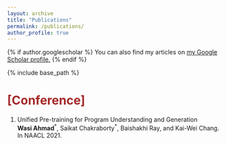 ```yaml
---
layout: archive
title: "Publications"
permalink: /publications/
author_profile: true
---
```


{% if author.googlescholar %}
  You can also find my articles on <u><a href="{{author.googlescholar}}">my Google Scholar profile</a>.</u>
{% endif %}

{% include base_path %}


<!-- {% for post in site.publications reversed %}
	{% include archive-single.html %}
{% endfor %} -->


<h1 style="color:brown;">[Conference]</h1>

<ol reversed>

<li>
	<p>
		Unified Pre-training for Program Understanding and Generation </br>
		<b>Wasi Ahmad</b><sup>*</sup>, Saikat Chakraborty<sup>*</sup>, Baishakhi Ray, and Kai-Wei Chang. </br>
		In NAACL 2021. </br>
	</p>
</li>
	
</ol>

<!-- <b>[NAACL 2021]</b> <b>Wasi Ahmad</b><sup>*</sup>, Saikat Chakraborty<sup>*</sup>, Baishakhi Ray, and Kai-Wei Chang. "<i>Unified Pre-training for Program Understanding and Generation</i>". In NAACL 2021. -->
